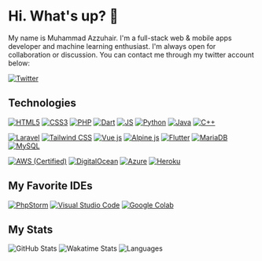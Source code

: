 # Hi. What's up? 👋


My name is Muhammad Azzuhair. I'm a full-stack web & mobile apps developer and machine learning enthusiast. I'm always open for collaboration or discussion. You can contact me through my twitter account below:

[![Twitter](https://img.shields.io/badge/msazzuhair-%231DA1F2.svg?style=for-the-badge&logo=Twitter&logoColor=white)](https://twitter.com/msazzuhair)


## Technologies

[![HTML5](https://img.shields.io/badge/HTML5-E34F26?style=for-the-badge&logo=html5&logoColor=white)](https://html.spec.whatwg.org/multipage/)
[![CSS3](https://img.shields.io/badge/CSS3-1572B6?style=for-the-badge&logo=css3&logoColor=white)](https://www.w3.org/Style/CSS/specs.en.html)
[![PHP](https://img.shields.io/badge/PHP-777BB4?style=for-the-badge&logo=php&logoColor=white)](https://www.php.net/)
[![Dart](https://img.shields.io/badge/Dart-0175C2?style=for-the-badge&logo=dart&logoColor=white)](https://dart.dev/)
[![JS](https://img.shields.io/badge/JavaScript-323330?style=for-the-badge&logo=javascript&logoColor=F7DF1E)](https://standardjs.com/)
[![Python](https://img.shields.io/badge/Python-3776AB?style=for-the-badge&logo=python&logoColor=white)](https://www.python.org/)
[![Java](https://img.shields.io/badge/Java-ED8B00?style=for-the-badge&logo=openjdk&logoColor=white)](https://openjdk.java.net/)
[![C++](https://img.shields.io/badge/C%2B%2B-00599C?style=for-the-badge&logo=c%2B%2B&logoColor=white)](https://gcc.gnu.org/)

[![Laravel](https://img.shields.io/badge/Laravel-FF2D20?style=for-the-badge&logo=laravel&logoColor=white)](https://laravel.com/)
[![Tailwind CSS](https://img.shields.io/badge/Tailwind_CSS-38B2AC?style=for-the-badge&logo=tailwind-css&logoColor=white)](https://tailwindcss.com/)
[![Vue js](https://img.shields.io/badge/Vue.js-35495E?style=for-the-badge&logo=vuedotjs&logoColor=4FC08D)](https://vuejs.org/)
[![Alpine js](https://img.shields.io/badge/AlpineJS-8BC0D0?style=for-the-badge&logo=alpine.js&logoColor=black)](https://alpinejs.dev/)
[![Flutter](https://img.shields.io/badge/Flutter-02569B?style=for-the-badge&logo=flutter&logoColor=white)](https://flutter.dev/)
[![MariaDB](https://img.shields.io/badge/MariaDB-003545?style=for-the-badge&logo=mariadb&logoColor=white)](https://mariadb.org/)
[![MySQL](https://img.shields.io/badge/MySQL-00000F?style=for-the-badge&logo=mysql&logoColor=white)](https://www.mysql.com/)

[![AWS (Certified)](https://img.shields.io/badge/Amazon_AWS-232F3E?style=for-the-badge&logo=amazon-aws&logoColor=white)](https://aws.amazon.com/)
[![DigitalOcean](https://img.shields.io/badge/Digital_Ocean-0080FF?style=for-the-badge&logo=DigitalOcean&logoColor=white)](https://www.digitalocean.com/)
[![Azure](https://img.shields.io/badge/microsoft%20azure-0089D6?style=for-the-badge&logo=microsoft-azure&logoColor=white)](https://azure.microsoft.com/en-us/)
[![Heroku](https://img.shields.io/badge/Heroku-430098?style=for-the-badge&logo=heroku&logoColor=white)](https://www.heroku.com/)

## My Favorite IDEs
[![PhpStorm](https://img.shields.io/badge/phpstorm-143?style=for-the-badge&logo=phpstorm&logoColor=black&color=black&labelColor=darkorchid)](https://www.jetbrains.com/phpstorm/)
[![Visual Studio Code](https://img.shields.io/badge/Visual_Studio_Code-0078D4?style=for-the-badge&logo=visual%20studio%20code&logoColor=white)](https://code.visualstudio.com/)
[![Google Colab](https://img.shields.io/badge/Colab-F9AB00?style=for-the-badge&logo=googlecolab&color=525252)](https://research.google.com/colaboratory/)

## My Stats
![GitHub Stats](https://github-readme-stats-msazzuhair.vercel.app/api?username=msazzuhair&count_private=true&theme=tokyonight&show_icons=true)
![Wakatime Stats](https://github-readme-stats-msazzuhair.vercel.app/api/wakatime?username=msazzuhair&theme=tokyonight&langs_count=5)
![Languages](https://github-readme-stats-msazzuhair.vercel.app/api/top-langs?theme=tokyonight&username=msazzuhair&hide=html,blade,css&layout=compact)
